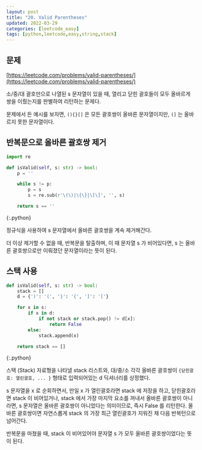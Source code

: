 ```yaml
---
layout: post
title: "20. Valid Parentheses"
updated: 2022-03-29
categories: [leetcode_easy]
tags: [python,leetcode,easy,string,stack]
---
```


## 문제

[https://leetcode.com/problems/valid-parentheses/](https://leetcode.com/problems/valid-parentheses/)

소/중/대 괄호만으로 나열된 s 문자열이 있을 때, 열리고 닫힌 괄호들이 모두 올바르게 쌍을 이뤘는지를 판별하여 리턴하는 문제다.

문제에서 든 예시를 보자면, `(){}[]` 은 모든 괄호쌍이 올바른 문자열이지만, `(]` 는 올바르지 못한 문자열이다.

## 반복문으로 올바른 괄호쌍 제거

```python
import re

def isValid(self, s: str) -> bool:
    p = ''

    while s != p:
        p = s
        s = re.sub(r'\(\)|\{\}|\[\]', '', s)

    return s == ''
```
{:.python}

정규식을 사용하여 s 문자열에서 올바른 괄호쌍을 계속 제거해간다.

더 이상 제거할 수 없을 때, 반복문을 탈출하며, 이 때 문자열 s 가 비어있다면, s 는 올바른 괄호쌍으로만 이뤄졌던 문자열이라는 뜻이 된다.

## 스택 사용

```python
def isValid(self, s: str) -> bool:
    stack = []
    d = {')': '(', '}': '{', ']': '['}

    for x in s:
        if x in d:
            if not stack or stack.pop() != d[x]:
                return False
        else:
            stack.append(x)

    return stack == []
```
{:.python}

스택 (Stack) 자료형을 나타낼 stack 리스트와, 대/중/소 각각 올바른 괄호쌍이 `{닫힌괄호: 열린괄호, ... }` 형태로 입력되어있는 d 딕셔너리를 상정했다.

s 문자열을 x 로 순회하면서, 만일 x 가 열린괄호라면 stack 에 저장을 하고, 닫힌괄호라면 stack 이 비어있거나, stack 에서 가장 마지막 요소를 꺼내서 올바른 괄호쌍이 아니라면, s 문자열은 올바른 괄호쌍이 아니었다는 의미이므로, 즉시 False 를 리턴한다. 올바른 괄호쌍이면 자연스롭게 stack 의 가장 최근 열린괄호가 지워진 채 다음 반복턴으로 넘어간다.

반복문을 마쳤을 때, stack 이 비어있어야 문자열 s 가 모두 올바른 괄호쌍이었다는 뜻이 된다.
